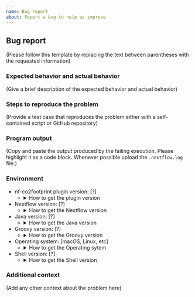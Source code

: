 ```yaml
---
name: Bug report
about: Report a bug to help us improve
---
```


## Bug report 

(Please follow this template by replacing the text between parentheses with the requested information)

### Expected behavior and actual behavior

(Give a brief description of the expected behavior and actual behavior)

### Steps to reproduce the problem

(Provide a test case that reproduces the problem either with a self-contained script or GitHub repository)

### Program output 

(Copy and paste the output produced by the failing execution. Please highlight it as a code block. Whenever possible upload the `.nextflow.log` file.)

### Environment 

* nf-co2footprint plugin version: [?]
    * <details>
      <summary>How to get the plugin version</summary>
        * Option 1: Report the version behind the `@` in following command. 
          * ```bash
            nextflow config | grep nf-co2footprint
            ```
        * Option 2: Run a small pipeline to get the version that is downloaded with no further specification.
          * ```bash
            nextflow run nextflow-io/hello -plugins nf-co2footprint | grep nf-co2footprint
            ```
      </details>
* Nextflow version: [?]
  * <details>
    <summary>How to get the Nextflow version</summary>
      * Option 1: Run the following script.
        * ```bash
          nextflow -version
          ```
  </details>
* Java version: [?]
  * <details>
    <summary>How to get the Java version</summary>Option 1:
    * ```bash
      java --version
      ```
    </details>
* Groovy version: [?]
  * <details>
    <summary>How to get the Groovy version</summary>Option 1:
    * ```bash
      groovy --version
      ```
    </details>
* Operating system: [macOS, Linux, etc]
  * <details>
    <summary>How to get the Operating sytem</summary>
      * OS-specific. But chances are, that you at least know whether you sit in front of a Mac, Windows or Linux. But if you want you may give us your `screenfetch` (Make sure to omit personal info).
    </details>
* Shell version: [?]
  * <details>
    <summary>How to get the Shell version</summary>Option 1: 
    * `$SHELL --version`
    </details>

### Additional context

(Add any other context about the problem here)
